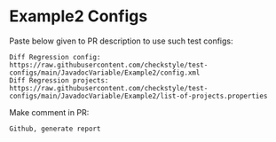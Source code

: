 # Example2 Configs
Paste below given to PR description to use such test configs:
```
Diff Regression config: https://raw.githubusercontent.com/checkstyle/test-configs/main/JavadocVariable/Example2/config.xml
Diff Regression projects: https://raw.githubusercontent.com/checkstyle/test-configs/main/JavadocVariable/Example2/list-of-projects.properties
```
Make comment in PR:
```
Github, generate report
```
